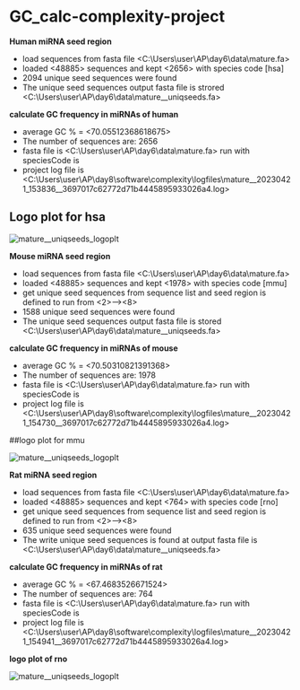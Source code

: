 # GC_calc-complexity-project

**Human miRNA seed region**

* load sequences from fasta file <C:\Users\user\AP\day6\data\mature.fa>
* loaded <48885> sequences and kept <2656> with species code [hsa] 
* 2094 unique seed sequences were found
* The unique seed sequences output fasta file is strored <C:\Users\user\AP\day6\data\mature__uniqseeds.fa>

**calculate GC frequency in miRNAs of human**

+ average GC % = <70.05512368618675>
+ The number of sequences are:  2656
+ fasta file is <C:\Users\user\AP\day6\data\mature.fa> run with speciesCode is <hsa>
+ project log file is <C:\Users\user\AP\day8\software\complexity\logfiles\mature__20230421_153836__3697017c62772d71b4445895933026a4.log>

## Logo plot for hsa
          
![mature__uniqseeds_logoplt](https://user-images.githubusercontent.com/87564675/233644378-5b36564f-d6d5-4b1b-be11-74cbad04889a.png)


**Mouse miRNA seed region**
          
+ load sequences from fasta file <C:\Users\user\AP\day6\data\mature.fa>
+ loaded <48885> sequences and kept <1978> with species code [mmu] 
+ get unique seed sequences from sequence list and seed region is defined to run from <2>--><8>
+ 1588 unique seed sequences were found 
+ The unique seed sequences output fasta file is stored  <C:\Users\user\AP\day6\data\mature__uniqseeds.fa>

**calculate GC frequency in miRNAs of mouse**
          
+ average GC % = <70.50310821391368>
+ The number of sequences are:  1978        
+ fasta file is <C:\Users\user\AP\day6\data\mature.fa> run with  speciesCode is <mmu>        
+ project log file is <C:\Users\user\AP\day8\software\complexity\logfiles\mature__20230421_154730__3697017c62772d71b4445895933026a4.log>

##logo plot for mmu
          
![mature__uniqseeds_logoplt](https://user-images.githubusercontent.com/87564675/233645339-941adcf0-d126-4c81-b6b5-9c8ce5fb1300.png)


**Rat miRNA seed region**

+ load sequences from fasta file <C:\Users\user\AP\day6\data\mature.fa>
+ loaded <48885> sequences and kept <764> with species code [rno]
+ get unique seed sequences from sequence list and seed region is defined to run from <2>--><8>
+ 635 unique seed sequences were found
+ The write unique seed sequences is found at output fasta file is <C:\Users\user\AP\day6\data\mature__uniqseeds.fa>
          
**calculate GC frequency in miRNAs of rat**

+ average GC % = <67.4683526671524>
+ The number of sequences are:  764       
+ fasta file is <C:\Users\user\AP\day6\data\mature.fa>    run with speciesCode is <rno>
+ project log file is <C:\Users\user\AP\day8\software\complexity\logfiles\mature__20230421_154941__3697017c62772d71b4445895933026a4.log>
          
**logo plot of rno**
          
![mature__uniqseeds_logoplt](https://user-images.githubusercontent.com/87564675/233647155-6f5a872f-7ef9-4160-acb6-372b843940c1.png)


